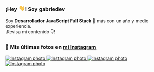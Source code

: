 <h3>¡Hey <img src="https://raw.githubusercontent.com/ABSphreak/ABSphreak/master/gifs/Hi.gif" width="20px" decondig="async">! Soy gabriedev</h3>

<p>Soy <strong>Desarrollador JavaScript Full Stack 🚀</strong> más con un año y medio experiencia.<br />¡Revisa mi contenido 👇!</p>

### 📸 Mis últimas fotos en [mi Instagram](https://instagram.com/gabrie.dev)


<a href='https://instagram.com/p/CtruQitPJU1' target='_blank'>
  <img width='20%' src='https://instagram.fkiv8-1.fna.fbcdn.net/v/t51.2885-15/354557634_595647665883083_2498794285121939883_n.jpg?stp=dst-jpg_e15_fr_s1080x1080&_nc_ht=instagram.fkiv8-1.fna.fbcdn.net&_nc_cat=111&_nc_ohc=9TE2fXJNfJkAX_R_xzs&edm=APU89FABAAAA&ccb=7-5&oh=00_AfDth92k307c0M18ErFlr7K5rINm9BMZQjtJpiXHwdA2DA&oe=64A4FBE3&_nc_sid=bc0c2c' alt='Instagram photo' />
</a>
<a href='https://instagram.com/p/CtrtZEhvfjK' target='_blank'>
  <img width='20%' src='https://instagram.fkiv8-1.fna.fbcdn.net/v/t51.2885-15/354566352_1280061536273536_3184760590463359796_n.jpg?stp=dst-jpg_e15&_nc_ht=instagram.fkiv8-1.fna.fbcdn.net&_nc_cat=104&_nc_ohc=sXoyLNCRUmsAX_QK2B_&edm=APU89FABAAAA&ccb=7-5&oh=00_AfDPAV1Q-adRKWSO6onjQT-v9N8y7bhqJgcxSzLiweZHzQ&oe=64A460DC&_nc_sid=bc0c2c' alt='Instagram photo' />
</a>
<a href='https://instagram.com/p/CtDUXiGIwfW' target='_blank'>
  <img width='20%' src='https://instagram.fkiv8-1.fna.fbcdn.net/v/t51.2885-15/350888316_2281662725376540_4082540287140756007_n.jpg?stp=dst-jpg_e15&_nc_ht=instagram.fkiv8-1.fna.fbcdn.net&_nc_cat=100&_nc_ohc=rEMHSMwMxxUAX_VPeon&edm=APU89FABAAAA&ccb=7-5&oh=00_AfBi1WlD5mWLAOdkFaQ4-S2FJaq3N6ZC1ZxuZxfJsv8_Pg&oe=64A52118&_nc_sid=bc0c2c' alt='Instagram photo' />
</a>
<a href='https://instagram.com/p/CoTfm_INWyt' target='_blank'>
  <img width='20%' src='https://instagram.fkiv8-1.fna.fbcdn.net/v/t51.2885-15/321050480_935030397667260_4356312353538439528_n.jpg?stp=dst-jpg_e15&_nc_ht=instagram.fkiv8-1.fna.fbcdn.net&_nc_cat=100&_nc_ohc=m4DTxVAvd1oAX-RrmK-&edm=APU89FABAAAA&ccb=7-5&oh=00_AfD8piog69N5n80sWCDeEoUb9pMv5KVsJdh1AIjjOxXn-g&oe=64A4E357&_nc_sid=bc0c2c' alt='Instagram photo' />
</a>
